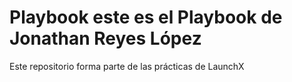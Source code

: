 # Playbook este es el Playbook de Jonathan Reyes López
Este repositorio forma parte de las prácticas de LaunchX


